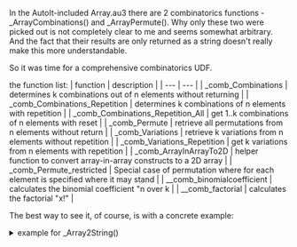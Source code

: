 In the AutoIt-included Array.au3 there are 2 combinatorics functions - _ArrayCombinations() and _ArrayPermute().
Why only these two were picked out is not completely clear to me and seems somewhat arbitrary.
And the fact that their results are only returned as a string doesn't really make this more understandable.

So it was time for a comprehensive combinatorics UDF.

the function list:
| function | description |
| --- | --- |
| _comb_Combinations                | determines k combinations out of n elements without returning |
| _comb_Combinations_Repetition     | determines k combinations of n elements with repetition |
| _comb_Combinations_Repetition_All | get 1..k combinations of n elements with reset |
| _comb_Permute                     | retrieve all permutations from n elements without return |
| _comb_Variations                  | retrieve k variations from n elements without repetition |
| _comb_Variations_Repetition       | get k variations from n elements with repetition |
| _comb_ArrayInArrayTo2D            | helper function to convert array-in-array constructs to a 2D array |
| _comb_Permute_restricted          | Special case of permutation where for each element is specified where it may stand |
| __comb_binomialcoefficient        | calculates the binomial coefficient "n over k |
| __comb_factorial                  | calculates the factorial "x!" |

The best way to see it, of course, is with a concrete example:

<details>
<summary>example for _Array2String()</summary>

```AutoIt
#include "ArrayCombinations.au3"

; the source elements:
    Global $aA[] = ["A", "B", "C", "D", "E", "F"]
; Size of the sample to be drawn:
    Global $k = 3

; Permutation (=variation of all elements):
    $aPermutations = _comb_Permute($aA)
    _ArrayDisplay($aPermutations, "all permutations", "", 64)

; Combinations of k elements without putting back
    $aCombs = _comb_Combinations($aA, $k)
    _ArrayDisplay($aCombs, $k & " combinations without putting back", "", 64)

; Combinations of k elements with putting back
    $aCombsRep = _comb_Combinations_Repetition($aA, $k)
    _ArrayDisplay($aCombsRep, $k & " combinations with putting back", "", 64)

; All combinations with sample size 1 to k
    $aCombsRepAll = _comb_Combinations_Repetition_All($aA, $k)
    $aCombsRepAll2D = _comb_ArrayInArrayTo2D($aCombsRepAll)
    _ArrayDisplay($aCombsRepAll2D, "All combinations till " & $k & " elements", "", 64 )

; Variations without putting back
    $aVariations = _comb_Variations($aA, $k)
    _ArrayDisplay($aVariations, $k & " variations without putting back", "", 64)

; Variations with putting back
    $aVariationsRep = _comb_Variations_Repetition($aA, $k)
    _ArrayDisplay($aVariationsRep, $k & " variations with putting back", "", 64)
```

</details>
